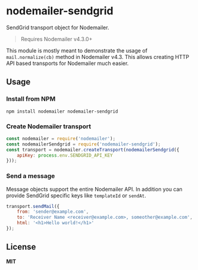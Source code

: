 # nodemailer-sendgrid

SendGrid transport object for Nodemailer.

> Requires Nodemailer v4.3.0+

This module is mostly meant to demonstrate the usage of `mail.normalize(cb)` method in Nodemailer v4.3. This allows creating HTTP API based transports for Nodemailer much easier.

## Usage

### Install from NPM

    npm install nodemailer nodemailer-sendgrid

### Create Nodemailer transport

```javascript
const nodemailer = require('nodemailer');
const nodemailerSendgrid = require('nodemailer-sendgrid');
const transport = nodemailer.createTransport(nodemailerSendgrid({
    apiKey: process.env.SENDGRID_API_KEY
}));
```

### Send a message

Message objects support the entire Nodemailer API. In addition you can provide SendGrid specific keys like `templateId` or `sendAt`.

```javascript
transport.sendMail({
    from: 'sender@example.com',
    to: 'Receiver Name <receiver@example.com>, someother@example.com',
    html: '<h1>Hello world!</h1>'
});
```

## License

**MIT**
